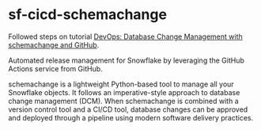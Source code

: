 # sf-cicd-schemachange

Followed steps on tutorial [DevOps: Database Change Management with schemachange and GitHub](https://quickstarts.snowflake.com/guide/devops_dcm_schemachange_github/index.html?index=..%2F..index#2).

Automated release management for Snowflake by leveraging the GitHub Actions service from GitHub. 

schemachange is a lightweight Python-based tool to manage all your Snowflake objects. It follows an imperative-style approach to database change management (DCM). When schemachange is combined with a version control tool and a CI/CD tool, database changes can be approved and deployed through a pipeline using modern software delivery practices.



































